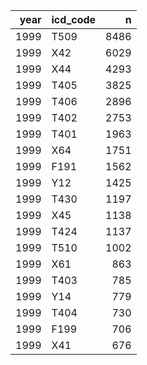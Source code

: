 | year|icd_code |    n|
|----:|:--------|----:|
| 1999|T509     | 8486|
| 1999|X42      | 6029|
| 1999|X44      | 4293|
| 1999|T405     | 3825|
| 1999|T406     | 2896|
| 1999|T402     | 2753|
| 1999|T401     | 1963|
| 1999|X64      | 1751|
| 1999|F191     | 1562|
| 1999|Y12      | 1425|
| 1999|T430     | 1197|
| 1999|X45      | 1138|
| 1999|T424     | 1137|
| 1999|T510     | 1002|
| 1999|X61      |  863|
| 1999|T403     |  785|
| 1999|Y14      |  779|
| 1999|T404     |  730|
| 1999|F199     |  706|
| 1999|X41      |  676|
